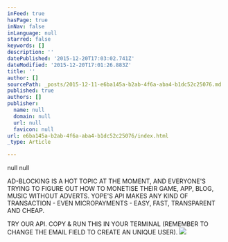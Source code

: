 ```yaml
---
inFeed: true
hasPage: true
inNav: false
inLanguage: null
starred: false
keywords: []
description: ''
datePublished: '2015-12-20T17:03:02.741Z'
dateModified: '2015-12-20T17:01:26.883Z'
title: ''
author: []
sourcePath: _posts/2015-12-11-e6ba145a-b2ab-4f6a-aba4-b1dc52c25076.md
published: true
authors: []
publisher:
  name: null
  domain: null
  url: null
  favicon: null
url: e6ba145a-b2ab-4f6a-aba4-b1dc52c25076/index.html
_type: Article

---
```

null
null

AD-BLOCKING IS A HOT TOPIC AT THE MOMENT, AND EVERYONE'S TRYING TO FIGURE OUT HOW TO MONETISE THEIR GAME, APP, BLOG, MUSIC WITHOUT ADVERTS. YOPE'S API MAKES ANY KIND OF TRANSACTION - EVEN MICROPAYMENTS - EASY, FAST, TRANSPARENT AND CHEAP.

TRY OUR API. COPY & RUN THIS IN YOUR TERMINAL (REMEMBER TO CHANGE THE EMAIL FIELD TO CREATE AN UNIQUE USER).
![](https://the-grid-user-content.s3-us-west-2.amazonaws.com/d3c65c0c-8148-4ced-9573-d6aea0e9faad.jpg)
